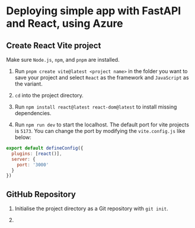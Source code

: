 # Deploying simple app with FastAPI and React, using Azure

## Create React Vite project

Make sure `Node.js`, `npm`, and `pnpm` are installed.

1. Run `pnpm create vite@latest <project name>` in the folder you want to save your project and select `React` as the framework and `JavaScript` as the variant.

2. `cd` into the project directory.

3. Run `npm install react@latest react-dom@latest` to install missing dependencies.

4. Run `npm run dev` to start the localhost. The default port for vite projects is `5173`. You can change the port by modifying the `vite.config.js` like below:

```js
export default defineConfig({
  plugins: [react()],
  server: {
    port: '3000'
  }
})
```

## GitHub Repository

1. Initialise the project directory as a Git repository with `git init`.

2. 